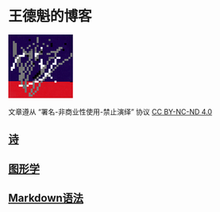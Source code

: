 # 王德魁的博客

![lambda](./images/lambda.png)

文章遵从 “署名-非商业性使用-禁止演绎” 协议
[CC BY-NC-ND 4.0](https://creativecommons.org/licenses/by-nc-nd/4.0/deed.zh)

## [诗](./poems/index.md)

## [图形学](./graphics/index.md)

## [Markdown语法](./notes/markdown.md)